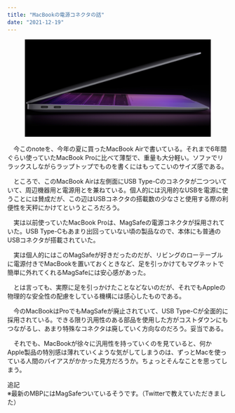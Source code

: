 ```yaml
---
title: "MacBookの電源コネクタの話"
date: "2021-12-19"
---
```


<figure>

![](assets/n164c791b4bab_bc381693394b174a01d58224202565df.png)

</figure>

　今このnoteを、今年の夏に買ったMacBook Airで書いている。それまで6年間ぐらい使っていたMacBook Proに比べて薄型で、重量も大分軽い。ソファでリラックスしながらラップトップでものを書くにはもってこいのサイズ感である。

　ところで、このMacBook Airは左側面にUSB Type-Cのコネクタが二つついていて、周辺機器用と電源用とを兼ねている。個人的には汎用的なUSBを電源に使うことには賛成だが、この辺はUSBコネクタの搭載数の少なさと使用する際の利便性を天秤にかけてというところだろう。

　実は以前使っていたMacBook Proは、MagSafeの電源コネクタが採用されていた。USB Type-Cもあまり出回っていない頃の製品なので、本体にも普通のUSBコネクタが搭載されていた。

　実は個人的にはこのMagSafeが好きだったのだが、リビングのローテーブルに電源付きでMacBookを置いておくときなど、足を引っかけてもマグネットで簡単に外れてくれるMagSafeには安心感があった。

　とは言っても、実際に足を引っかけたことなどないのだが、それでもAppleの物理的な安全性の配慮をしている機構には感心したものである。

　今のMacBookはProでもMagSafeが廃止されていて、USB Type-Cが全面的に採用されている。できる限り汎用性のある部品を使用した方がコストダウンにもつながるし、あまり特殊なコネクタは廃していく方向なのだろう。妥当である。

　それでも、MacBookが徐々に汎用性を持っていくのを見ていると、何かApple製品の特別感は薄れていくような気がしてしまうのは、ずっとMacを使っている人間のバイアスがかかった見方だろうか。ちょっとそんなことを思ってしまう。

追記  
※最新のMBPにはMagSafeついているそうです。（Twitterで教えていただきました）
